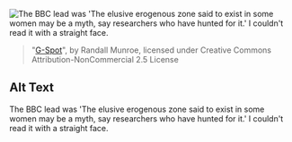 ![The BBC lead was 'The elusive erogenous zone said to exist in some women may be a myth, say researchers who have hunted for it.'  I couldn't read it with a straight face.](https://imgs.xkcd.com/comics/g-spot.png)
> "[G-Spot](https://xkcd.com/685/)", by Randall Munroe, licensed under Creative Commons Attribution-NonCommercial 2.5 License

## Alt Text
The BBC lead was 'The elusive erogenous zone said to exist in some women may be a myth, say researchers who have hunted for it.'  I couldn't read it with a straight face.
